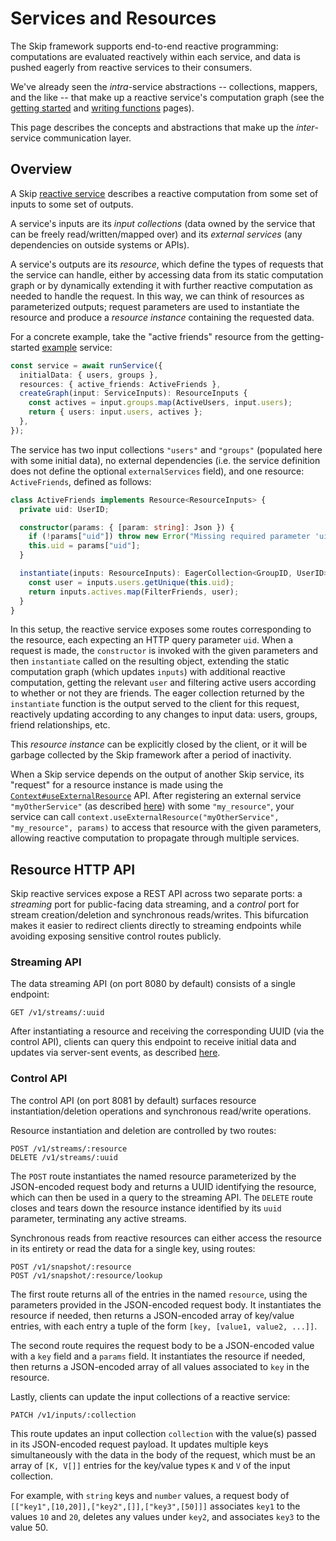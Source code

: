 # Services and Resources

The Skip framework supports end-to-end reactive programming: computations are evaluated reactively within each service, and data is pushed eagerly from reactive services to their consumers.

We've already seen the _intra_-service abstractions -- collections, mappers, and the like -- that make up a reactive service's computation graph (see the [getting started](getting_started.md) and [writing functions](functions.md) pages).

This page describes the concepts and abstractions that make up the _inter_-service communication layer.

## Overview

A Skip [reactive service](api/api/interfaces/SkipService) describes a reactive computation from some set of inputs to some set of outputs.

A service's inputs are its *input collections* (data owned by the service that can be freely read/written/mapped over) and its *external services* (any dependencies on outside systems or APIs).

A service's outputs are its *resource*, which define the types of requests that the service can handle, either by accessing data from its static computation graph or by dynamically extending it with further reactive computation as needed to handle the request.
In this way, we can think of resources as parameterized outputs; request parameters are used to instantiate the resource and produce a *resource instance* containing the requested data.

For a concrete example, take the "active friends" resource from the getting-started [example](getting_started.md#the-anatomy-of-a-skip-service) service:

```typescript
const service = await runService({
  initialData: { users, groups },
  resources: { active_friends: ActiveFriends },
  createGraph(input: ServiceInputs): ResourceInputs {
    const actives = input.groups.map(ActiveUsers, input.users);
    return { users: input.users, actives };
  },
});
```

The service has two input collections `"users"` and `"groups"` (populated here with some initial data), no external dependencies (i.e. the service definition does not define the optional `externalServices` field), and one resource: `ActiveFriends`, defined as follows:

```typescript
class ActiveFriends implements Resource<ResourceInputs> {
  private uid: UserID;

  constructor(params: { [param: string]: Json }) {
    if (!params["uid"]) throw new Error("Missing required parameter 'uid'");
    this.uid = params["uid"];
  }

  instantiate(inputs: ResourceInputs): EagerCollection<GroupID, UserID> {
    const user = inputs.users.getUnique(this.uid);
    return inputs.actives.map(FilterFriends, user);
  }
}
```

In this setup, the reactive service exposes some routes corresponding to the resource, each expecting an HTTP query parameter `uid`.
When a request is made, the `constructor` is invoked with the given parameters and then `instantiate` called on the resulting object, extending the static computation graph (which updates `inputs`) with additional reactive computation, getting the relevant `user` and filtering active users according to whether or not they are friends.
The eager collection returned by the `instantiate` function is the output served to the client for this request, reactively updating according to any changes to input data: users, groups, friend relationships, etc.

This _resource instance_ can be explicitly closed by the client, or it will be garbage collected by the Skip framework after a period of inactivity.

When a Skip service depends on the output of another Skip service, its "request" for a resource instance is made using the [`Context#useExternalResource`](api/api/interfaces/Context#useexternalresource) API.
After registering an external service `"myOtherService"` (as described [here](externals.md)) with some `"my_resource"`, your service can call `context.useExternalResource("myOtherService", "my_resource", params)` to access that resource with the given parameters, allowing reactive computation to propagate through multiple services.

## Resource HTTP API

Skip reactive services expose a REST API across two separate ports: a *streaming* port for public-facing data streaming, and a *control* port for stream creation/deletion and synchronous reads/writes.
This bifurcation makes it easier to redirect clients directly to streaming endpoints while avoiding exposing sensitive control routes publicly.

### Streaming API

The data streaming API (on port 8080 by default) consists of a single endpoint:

```
GET /v1/streams/:uuid
```

After instantiating a resource and receiving the corresponding UUID (via the control API), clients can query this endpoint to receive initial data and updates via server-sent events, as described [here](client.md).

### Control API

The control API (on port 8081 by default) surfaces resource instantiation/deletion operations and synchronous read/write operations.

Resource instantiation and deletion are controlled by two routes:

```
POST /v1/streams/:resource
DELETE /v1/streams/:uuid
```

The `POST` route instantiates the named resource parameterized by the JSON-encoded request body and returns a UUID identifying the resource, which can then be used in a query to the streaming API.
The `DELETE` route closes and tears down the resource instance identified by its `uuid` parameter, terminating any active streams.

Synchronous reads from reactive resources can either access the resource in its entirety or read the data for a single key, using routes:

```
POST /v1/snapshot/:resource
POST /v1/snapshot/:resource/lookup
```

The first route returns all of the entries in the named `resource`, using the parameters provided in the JSON-encoded request body.
It instantiates the resource if needed, then returns a JSON-encoded array of key/value entries, with each entry a tuple of the form `[key, [value1, value2, ...]]`.

The second route requires the request body to be a JSON-encoded value with a `key` field and a `params` field.
It instantiates the resource if needed, then returns a JSON-encoded array of all values associated to `key` in the resource.

Lastly, clients can update the input collections of a reactive service:

```
PATCH /v1/inputs/:collection
```

This route updates an input collection `collection` with the value(s) passed in its JSON-encoded request payload.
It updates multiple keys simultaneously with the data in the body of the request, which must be an array of `[K, V[]]` entries for the key/value types `K` and `V` of the input collection.

For example, with `string` keys and `number` values, a request body of `[["key1",[10,20]],["key2",[]],["key3",[50]]]` associates `key1` to the values `10` and `20`, deletes any values under `key2`, and associates `key3` to the value 50.
